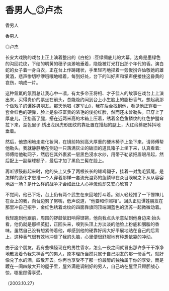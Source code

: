 # 香男人_◎卢杰

香男人

香男人

◎卢杰

长安大戏院的戏台上正上演着整出的《白蛇》:豆绿绸底儿的大幕，边角是墨绿色的沟回花纹，下结的明黄的穗子淡渺地垂着，隐隐被灯光打出那个年代的香。演白蛇的女子着一身白衣，正在台上作踌躇状，手里轻巧地捏着一旁俊扮许仙敬她的雄黄酒，悲声惨切咿咿哦哦地唱着，每到好处，台下的叫好声和掌声便接住这昏黄的哀伤，响成一片。

这种氤氲的氛围总让我心中一凛，有太多帝王将相、才子佳人的故事在戏台上上演出来，买得贵价的票坐在前头，总能隐约闻到台上小生脸上的脂粉香气，想起我那个做戏子的谭姓男朋友。那天他唱《定军山》，我在后台找到他，看见他正穿着一套金红色的硬靠，脸上是象征富贵的浓艳的俊扮红脸，然而还未曾勒头。已穿上了厚底儿，正抬高了腿，搭在近两米高的木箱上压着，绣着金色鱼鳞纹的红色护腿耷拉下来，湖色里子.绣出龙凤虎形图纹的靠肚置在搭起的腿上，大红缎裤肥抖抖地垂着。

然后，他悠闲地走进化妆间，在镜前特别高大厚重的硬木椅子上坐下来，请师傅帮他勒头。我就静静地在侧边一只落满灰尘的破旧的道具箱子上坐下来，认真看着:师傅给他勒网子，然后在其外裹紧一层黑色浸水水纱，用带子勒紧把眉眼吊起，然后配上一副紫球额子，最后才加了黑色三髯在脸上。

再听锣鼓敲起来时，他的头上又多了两根长长的雉鸡翎子，挂着一对兔毛狐尾。是怎样的造化才恩准一个人穿着那样一套流光溢彩的鱼鳞甲在众目睽睽之下从从容容地战一场？是什么样的战争才会如此让人心神激动却又安心欣赏？

不觉间，他已下场，台上仍有两个武生在来回地打斗着。别人轻轻推了一下愣神儿在台上的我，向台边努了努嘴，低声说道，“他要和你照相”。回头正见谭姓朋友在那里冲自己招手，金红色绣着龙纹的四面靠旗同顶端湖蓝色的流苏一起微微动着。

我轻跑到他跟前，周围的锣鼓依旧响得铿锵，他向我点头示意站到他身边来:抬头看，他仍就是那样英挺，正回头来，嗅到头顶上方淡淡的他脸上粉底和胭脂的香味。虽然自己没有想紧倚着他，却感到他的硬靠好阔大好平展地贴在自己的后背上，这种香气很有效地冲昏了我的头脑，心里便很舒服地有种想依靠的冲动。

由于这个朋友，我有些嗔怪现在的男性香水，怎么一夜之间就冒出那许多干干净净地散发着令我失神香气的男人，原本理所当然只属于自己朋友的那一份香气，就好像兑了水的酒，四散开去。你再也享受不了那一份最醇的独独属于你的享受，而是踱在一间四敞大开的屋子里，屋外满是调制好的男人，自己站在屋里只顾胆战心惊，哪里顾得享受。

（2003.10.27）